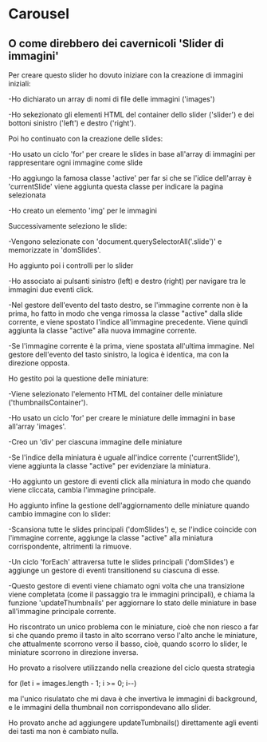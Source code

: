 # Carousel

## O come direbbero dei cavernicoli 'Slider di immagini'

Per creare questo slider ho dovuto iniziare con la creazione di immagini iniziali:

-Ho dichiarato un array di nomi di file delle immagini ('images')

-Ho sekezionato gli elementi HTML del container dello slider ('slider') e dei bottoni sinistro ('left') e destro ('right').

Poi ho continuato con la creazione delle slides:

-Ho usato un ciclo 'for' per creare le slides in base all'array di immagini per rappresentare ogni immagine come slide

-Ho aggiungo la famosa classe 'active' per far si che se l'idice dell'array è 'currentSlide' viene aggiunta questa classe per indicare la pagina selezionata

-Ho creato un elemento 'img' per le immagini

Successivamente seleziono le slide:

-Vengono selezionate con 'document.querySelectorAll('.slide')' e memorizzate in 'domSlides'.

Ho aggiunto poi i controlli per lo slider

-Ho associato ai pulsanti sinistro (left) e destro (right) per navigare tra le immagini due eventi click.

-Nel gestore dell'evento del tasto destro, se l'immagine corrente non è la prima, ho fatto in modo che venga rimossa la classe "active" dalla slide corrente, e viene spostato l'indice all'immagine precedente. Viene quindi aggiunta la classe "active" alla nuova immagine corrente.

-Se l'immagine corrente è la prima, viene spostata all'ultima immagine.
Nel gestore dell'evento del tasto sinistro, la logica è identica, ma con la direzione opposta.

Ho gestito poi la questione delle miniature:

-Viene selezionato l'elemento HTML del container delle miniature ('thumbnailsContainer').

-Ho usato un ciclo 'for' per creare le miniature delle immagini in base all'array 'images'.

-Creo un 'div' per ciascuna immagine delle miniature

-Se l'indice della miniatura è uguale all'indice corrente ('currentSlide'), viene aggiunta la classe "active" per evidenziare la miniatura.

-Ho aggiunto un gestore di eventi click alla miniatura in modo che quando viene cliccata, cambia l'immagine principale.

Ho aggiunto infine la gestione dell'aggiornamento delle miniature quando cambio immagine con lo slider:

-Scansiona tutte le slides principali ('domSlides') e, se l'indice coincide con l'immagine corrente, aggiunge la classe "active" alla miniatura corrispondente, altrimenti la rimuove.

-Un ciclo 'forEach' attraversa tutte le slides principali ('domSlides') e aggiunge un gestore di eventi transitionend su ciascuna di esse.

-Questo gestore di eventi viene chiamato ogni volta che una transizione viene completata (come il passaggio tra le immagini principali), e chiama la funzione 'updateThumbnails' per aggiornare lo stato delle miniature in base all'immagine principale corrente.

Ho riscontrato un unico problema con le miniature, cioè che non riesco a far si che quando premo il tasto in alto scorrano verso l'alto anche le miniature, che attualmente scorrono verso il basso, cioè, quando scorro lo slider, le miniature scorrono in direzione inversa.

Ho provato a risolvere utilizzando nella creazione del ciclo questa strategia

for (let i = images.length - 1; i >= 0; i--)

ma l'unico risulatato che mi dava è che invertiva le immagini di background, e le immagini della thumbnail non corrispondevano allo slider.

Ho provato anche ad aggiungere updateTumbnails() direttamente agli eventi dei tasti ma non è cambiato nulla.
